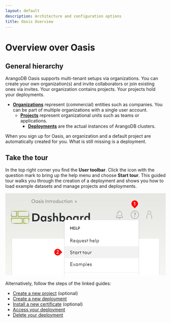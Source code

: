 ```yaml
---
layout: default
description: Architecture and configuration options
title: Oasis Overview
---
```

# Overview over Oasis

## General hierarchy

ArangoDB Oasis supports multi-tenant setups via organizations.
You can create your own organization(s) and invite collaborators or join
existing ones via invites. Your organization contains projects.
Your projects hold your deployments.

- [**Organizations**](organizations.html)
  represent (commercial) entities such as companies.
  You can be part of multiple organizations with a single user account.
  - [**Projects**](projects.html)
    represent organizational units such as teams or applications.
    - [**Deployments**](deployments.html)
      are the actual instances of ArangoDB clusters.

When you sign up for Oasis, an organization and a default project are
automatically created for you. What is still missing is a deployment.

## Take the tour

In the top right corner you find the __User toolbar__. Click the icon with the
question mark to bring up the help menu and choose __Start tour__. This guided
tour walks you through the creation of a deployment and shows you how to load
example datasets and manage projects and deployments.

![Start tour in menu](images/oasis-tour-start.png)

Alternatively, follow the steps of the linked guides:
- [Create a new project](projects.html#how-to-create-a-new-project) (optional)
- [Create a new deployment](deployments.html#how-to-create-a-new-deployment)
- [Install a new certificate](projects.html#how-to-manage-certificates) (optional)
- [Access your deployment](deployments.html#how-to-access-your-deployment)
- [Delete your deployment](deployments.html#how-to-delete-a-deployment)
